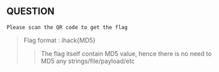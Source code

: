 ## QUESTION
`Please scan the QR code to get the flag`
> Flag format : ihack{MD5}
>> The flag itself contain MD5 value, hence there is no need to MD5 any strings/file/payload/etc
